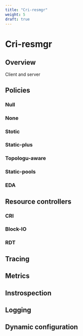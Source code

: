 ```yaml
---
title: "Cri-resmgr"
weight: 5
draft: true
---
```


# Cri-resmgr

## Overview

Client and server

## Policies

### Null

### None

### Stotic

### Static-plus

### Topologu-aware

### Static-pools

### EDA


## Resource controllers

### CRI

### Block-IO

### RDT


## Tracing

## Metrics

## Instrospection

## Logging

## Dynamic configuration
